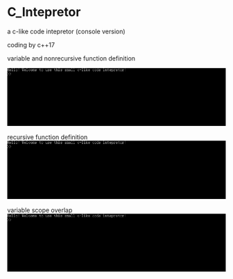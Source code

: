 # C_Intepretor
a c-like code intepretor (console version)

coding by c++17

variable and nonrecursive function definition

![img](https://github.com/christoffel1989/C_Intepretor/blob/master/1.gif)

recursive function definition
![img](https://github.com/christoffel1989/C_Intepretor/blob/master/2.gif)

variable scope overlap
![img](https://github.com/christoffel1989/C_Intepretor/blob/master/3.gif)
